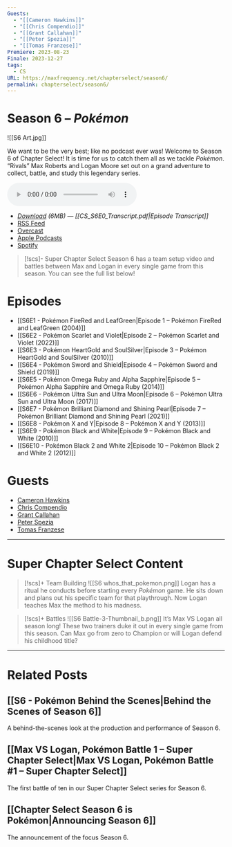 ```yaml
---
Guests:
  - "[[Cameron Hawkins]]"
  - "[[Chris Compendio]]"
  - "[[Grant Callahan]]"
  - "[[Peter Spezia]]"
  - "[[Tomas Franzese]]"
Premiere: 2023-08-23
Finale: 2023-12-27
tags:
  - CS
URL: https://maxfrequency.net/chapterselect/season6/
permalink: chapterselect/season6/
---
```

# Season 6 – *Pokémon*

![[S6 Art.jpg]]

We want to be the very best; like no podcast ever was! Welcome to Season 6 of Chapter Select! It is time for us to catch them all as we tackle *Pokémon*. “Rivals” Max Roberts and Logan Moore set out on a grand adventure to collect, battle, and study this legendary series.

<audio controls>
  <source src="https://traffic.libsyn.com/chapterselectpod/CS_S6E0_Final.mp3">
</audio>

- *[Download](https://traffic.libsyn.com/chapterselectpod/CS_S6E0_Final.mp3) (6MB)  — [[CS_S6E0_Transcript.pdf|Episode Transcript]]*
- [RSS Feed](https://chapterselectpod.libsyn.com/rss)
- [Overcast](https://overcast.fm/itunes1568777352/chapter-select)
- [Apple Podcasts](https://podcasts.apple.com/us/podcast/chapter-select/id1568777352)
- [Spotify](https://open.spotify.com/show/4f1TLZXbwtSX7uHROe9KlS)

> [!scs]- Super Chapter Select
> Season 6 has a team setup video and battles between Max and Logan in every single game from this season. You can see the full list below!

# Episodes

- [[S6E1 - Pokémon FireRed and LeafGreen|Episode 1 – Pokémon FireRed and LeafGreen (2004)]]
- [[S6E2 - Pokémon Scarlet and Violet|Episode 2 – Pokémon Scarlet and Violet (2022)]]
- [[S6E3 - Pokémon HeartGold and SoulSilver|Episode 3 – Pokémon HeartGold and SoulSilver (2010)]]
- [[S6E4 - Pokémon Sword and Shield|Episode 4 – Pokémon Sword and Shield (2019)]]
- [[S6E5 - Pokémon Omega Ruby and Alpha Sapphire|Episode 5 – Pokémon Alpha Sapphire and Omega Ruby (2014)]]
- [[S6E6 - Pokémon Ultra Sun and Ultra Moon|Episode 6 – Pokémon Ultra Sun and Ultra Moon (2017)]]
- [[S6E7 - Pokémon Brilliant Diamond and Shining Pearl|Episode 7 – Pokémon Brilliant Diamond and Shining Pearl (2021)]]
- [[S6E8 - Pokémon X and Y|Episode 8 – Pokémon X and Y (2013)]]
- [[S6E9 - Pokémon Black and White|Episode 9 – Pokémon Black and White (2010)]]
- [[S6E10 - Pokémon Black 2 and White 2|Episode 10 – Pokémon Black 2 and White 2 (2012)]]
# Guests

- [Cameron Hawkins](https://twitter.com/CamFinalMix)
- [Chris Compendio](https://twitter.com/Compenderizer)
- [Grant Callahan](https://www.threads.net/@grant__callahan)
- [Peter Spezia](https://twitter.com/petespeakeasy)
- [Tomas Franzese](https://twitter.com/TomasFranzese)

---
# Super Chapter Select Content

> [!scs]+ Team Building
> ![[S6 whos_that_pokemon.png]]
> Logan has a ritual he conducts before starting every *Pokémon* game. He sits down and plans out his specific team for that playthrough. Now Logan teaches Max the method to his madness.

> [!scs]+ Battles
> ![[S6 Battle-3-Thumbnail_b.png]]
> It’s Max VS Logan all season long! These two trainers duke it out in every single game from this season. Can Max go from zero to Champion or will Logan defend his childhood title?

---
# Related Posts
## [[S6 - Pokémon Behind the Scenes|Behind the Scenes of Season 6]]

A behind-the-scenes look at the production and performance of Season 6.
## [[Max VS Logan, Pokémon Battle 1 – Super Chapter Select|Max VS Logan, Pokémon Battle #1 – Super Chapter Select]]

The first battle of ten in our Super Chapter Select series for Season 6.
## [[Chapter Select Season 6 is Pokémon|Announcing Season 6]]

The announcement of the focus Season 6.